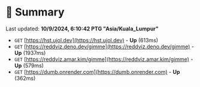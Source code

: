 # 📖 Summary
Last updated: **10/9/2024, 6:10:42 PTG "Asia/Kuala_Lumpur"**

- `GET` [https://hst.ujol.dev](https://hst.ujol.dev) - **Up** (613ms)
- `GET` [https://reddviz.deno.dev/gimme](https://reddviz.deno.dev/gimme) - **Up** (1937ms)
- `GET` [https://reddviz.amar.kim/gimme](https://reddviz.amar.kim/gimme) - **Up** (579ms)
- `GET` [https://dumb.onrender.com](https://dumb.onrender.com) - **Up** (362ms)
